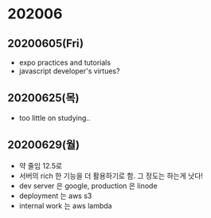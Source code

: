 # 202006

## 20200605(Fri)

- expo practices and tutorials
- javascript developer's virtues?

## 20200625(목)

- too little on studying..

## 20200629(월)

- 약 줄임 12.5로
- 서버의 rich 한 기능을 더 활용하기로 함. 그 정도는 하는게 낫다!
- dev server 은 google, production 은 linode
- deployment 는 aws s3
- internal work 는 aws lambda